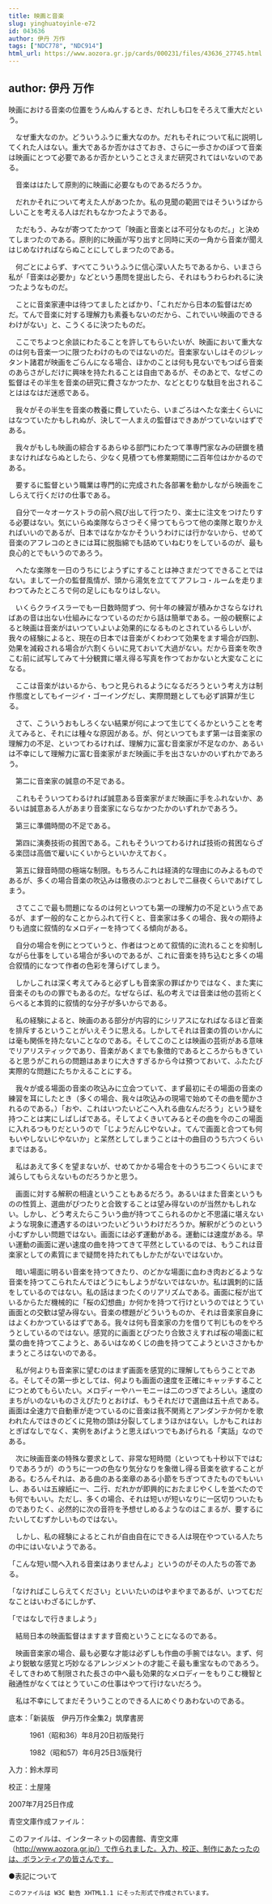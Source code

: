 ```yaml
---
title: 映画と音楽
slug: yinghuatoyinle-e72
id: 043636
author: 伊丹 万作
tags: ["NDC778", "NDC914"]
html_url: https://www.aozora.gr.jp/cards/000231/files/43636_27745.html
---
```


## author: 伊丹 万作

映画における音楽の位置をうんぬんするとき、だれしも口をそろえて重大だという。

　なぜ重大なのか。どういうふうに重大なのか。だれもそれについて私に説明してくれた人はない。重大であるか否かはさておき、さらに一歩さかのぼつて音楽は映画にとつて必要であるか否かということさえまだ研究されてはいないのである。

　音楽ははたして原則的に映画に必要なものであるだろうか。

　だれかそれについて考えた人があつたか。私の見聞の範囲ではそういうばからしいことを考える人はだれもなかつたようである。

　ただもう、みなが寄つてたかつて「映画と音楽とは不可分なものだ。」と決めてしまつたのである。原則的に映画が写り出すと同時に天の一角から音楽が聞えはじめなければならぬことにしてしまつたのである。

　何ごとによらず、すべてこういうふうに信心深い人たちであるから、いまさら私が「音楽は必要か」などという愚問を提出したら、それはもうわらわれるに決つたようなものだ。

　ことに音楽家連中は待つてましたとばかり、「これだから日本の監督はだめだ。てんで音楽に対する理解力も素養もないのだから、これでいい映画のできるわけがない」と、こうくるに決つたものだ。

　ここでちよつと余談にわたることを許してもらいたいが、映画において重大なのは何も音楽一つに限つたわけのものではないのだ。音楽家ないしはそのジレッタント諸君が映画をごらんになる場合、ほかのことは何も見ないでもつぱら音楽のあらさがしだけに興味を持たれることは自由であるが、そのあとで、なぜこの監督はその半生を音楽の研究に費さなかつたか、などとむりな駄目を出されることははなはだ迷惑である。

　我々がその半生を音楽の教養に費していたら、いまごろはへたな楽士くらいにはなつていたかもしれぬが、決して一人まえの監督はできあがつていないはずである。

　我々がもしも映画の綜合するあらゆる部門にわたつて準専門家なみの研鑚を積まなければならぬとしたら、少なく見積つても修業期間に二百年位はかかるのである。

　要するに監督という職業は専門的に完成された各部署を動かしながら映画をこしらえて行くだけの仕事である。

　自分で一々オーケストラの前へ飛び出して行つたり、楽士に注文をつけたりする必要はない。気にいらぬ楽隊ならさつそく帰つてもらつて他の楽隊と取りかえればいいのであるが、日本ではなかなかそういうわけには行かないから、せめて音楽のアフレコのときには耳に脱脂綿でも詰めていねむりをしているのが、最も良心的とでもいうのであろう。

　へたな楽隊を一日のうちにじようずにすることは神さまだつてできることではない。まして一介の監督風情が、頭から湯気を立ててアフレコ・ルームを走りまわつてみたところで何の足しにもなりはしない。

　いくらクライスラーでも一日数時間ずつ、何十年の練習が積みかさならなければあの音は出ない仕組みになつているのだから話は簡単である。一般の観察によると映画は音楽がはいつていよいよ効果的になるものとされているらしいが、我々の経験によると、現在の日本では音楽がくわわつて効果をます場合が四割、効果を減殺される場合が六割くらいに見ておいて大過がない。だから音楽を吹きこむ前に試写してみて十分観賞に堪え得る写真を作つておかないと大変なことになる。

　ここは音楽がはいるから、もつと見られるようになるだろうという考え方は制作態度としてもイージイ・ゴーイングだし、実際問題としても必ず誤算が生じる。

　さて、こういうおもしろくない結果が何によつて生じてくるかということを考えてみると、それには種々な原因がある。が、何といつてもまず第一は音楽家の理解力の不足、といつてわるければ、理解力に富む音楽家が不足なのか、あるいは不幸にして理解力に富む音楽家がまだ映画に手を出さないかのいずれかであろう。

　第二に音楽家の誠意の不足である。

　これもそういつてわるければ誠意ある音楽家がまだ映画に手をふれないか、あるいは誠意ある人があまり音楽家にならなかつたかのいずれかであろう。

　第三に準備時間の不足である。

　第四に演奏技術の貧困である。これもそういつてわるければ技術の貧困ならざる楽団は高価で雇いにくいからといいかえておく。

　第五に録音時間の極端な制限。もちろんこれは経済的な理由にのみよるものであるが、多くの場合音楽の吹込みは徹夜のぶつとおしで二昼夜くらいであげてしまう。

　さてここで最も問題になるのは何といつても第一の理解力の不足という点であるが、まず一般的なことからふれて行くと、音楽家は多くの場合、我々の期待よりも過度に叙情的なメロディーを持つてくる傾向がある。

　自分の場合を例にとつていうと、作者はつとめて叙情的に流れることを抑制しながら仕事をしている場合が多いのであるが、これに音楽を持ち込むと多くの場合叙情的になつて作者の色彩を薄らげてしまう。

　しかしこれは深く考えてみると必ずしも音楽家の罪ばかりではなく、また実に音楽そのものの罪でもあるのだ。なぜならば、私の考えでは音楽は他の芸術とくらべると本質的に叙情的な分子が多いからである。

　私の経験によると、映画のある部分が内容的にシリアスになればなるほど音楽を排斥するということがいえそうに思える。しかしてそれは音楽の質のいかんには毫も関係を持たないことなのである。そしてこのことは映画の芸術がある意味でリアリスティックであり、音楽があくまでも象徴的であるところからもきていると思うがこれらの問題はあまりに大きすぎるから今は預つておいて、ふたたび実際的な問題にたちかえることにする。

　我々が或る場面の音楽の吹込みに立会つていて、まず最初にその場面の音楽の練習を耳にしたとき（多くの場合、我々は吹込みの現場で始めてその曲を聞かされるのである。）「おや、これはいつたいどこへ入れる曲なんだろう」という疑を持つことは実にしばしばである。そしてよくきいてみるとその曲を今のこの場面に入れるつもりだというので「じようだんじやないよ。てんで画面と合つても何もいやしないじやないか」と呆然としてしまうことは十の曲目のうち六つくらいまではある。

　私はあえて多くを望まないが、せめてかかる場合を十のうち二つくらいにまで減らしてもらえないものだろうかと思う。

　画面に対する解釈の相違ということもあるだろう。あるいはまた音楽というものの性質上、選曲がぴつたりと合致することは望み得ないのが当然かもしれない。しかし、どう考えたらこういう曲が持つてこられるのかと不思議に堪えないような現象に遭遇するのはいつたいどういうわけだろうか。解釈がどうのという小むずかしい問題ではない。画面には必ず運動がある。運動には速度がある。早い運動の画面に遅い速度の曲を持つてきて平然としているのでは、もうこれは音楽家としての素質にまで疑問を持たれてもしかたがないではないか。

　暗い場面に明るい音楽を持つてきたり、のどかな場面に血わき肉おどるような音楽を持つてこられたんではどうにもしようがないではないか。私は諷刺的に話をしているのではない。私の話はまつたくのリアリズムである。画面に桜が出ているからただ機械的に「桜の幻想曲」か何かを持つて行けというのではとうてい画面との交歓は望み得ない。音楽の標題がどういうものか、それは音楽家自身にはよくわかつているはずである。我々は何も音楽家の力を借りて判じものをやろうとしているのではない。感覚的に画面とぴつたり合致さえすれば桜の場面に紅葉の曲を持つてこようと、あるいはなめくじの曲を持つてこようといささかもかまうところはないのである。

　私が何よりも音楽家に望むのはまず画面を感覚的に理解してもらうことである。そしてその第一歩としては、何よりも画面の速度を正確にキャッチすることにつとめてもらいたい。メロディーやハーモニーは二のつぎでよろしい。速度のまちがいのないものさえぴたりとおけば、もうそれだけで選曲は五十点である。画面は全速力で自動車が走つているのに音楽は我不関焉とアンダンテか何かを歌われたんではきのどくに見物の頭は分裂してしまうほかはない。しかもこれはおとぎばなしでなく、実例をあげようと思えばいつでもあげられる「実話」なのである。

　次に映画音楽の特殊な要求として、非常な短時間（といつても十秒以下ではむりであろうが）のうちに一つの色なり気分なりを象徴し得る音楽を欲することがある。むろんそれは、ある曲のある楽章のある小節をちぎつてきたものでもいいし、あるいは五線紙に一、二行、だれかが即興的におたまじやくしを並べたのでも何でもいい。ただし、多くの場合、それは短いが短いなりに一区切りついたものでありたく、必然的に次の音符を予想せしめるようなのはこまるが、要するにたいしてむずかしいものではない。

　しかし、私の経験によるとこれが自由自在にできる人は現在やつている人たちの中にはいないようである。

「こんな短い間へ入れる音楽はありませんよ」というのがその人たちの答である。

「なければこしらえてください」といいたいのはやまやまであるが、いつてむだなことはいわざるにしかず、

「ではなしで行きましよう」

　結局日本の映画監督はますます音痴ということになるのである。

　映画音楽家の場合、最も必要な才能は必ずしも作曲の手腕ではない。まず、何より鋭敏な感覚と巧妙なるアレンジメントの才能こそ最も重宝なものであろう。そしてきわめて制限された長さの中へ最も効果的なメロディーをもりこむ機智と融通性がなくてはとうていこの仕事はやつて行けないだろう。

　私は不幸にしてまだそういうことのできる人にめぐりあわないのである。













底本：「新装版　伊丹万作全集2」筑摩書房


　　　1961（昭和36）年8月20日初版発行

　　　1982（昭和57）年6月25日3版発行

入力：鈴木厚司

校正：土屋隆

2007年7月25日作成

青空文庫作成ファイル：

このファイルは、インターネットの図書館、青空文庫（http://www.aozora.gr.jp/）で作られました。入力、校正、制作にあたったのは、ボランティアの皆さんです。











●表記について


	このファイルは W3C 勧告 XHTML1.1 にそった形式で作成されています。